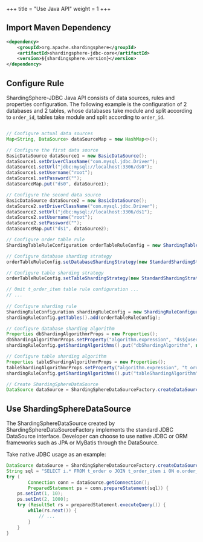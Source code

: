 +++
title = "Use Java API"
weight = 1
+++

## Import Maven Dependency

```xml
<dependency>
    <groupId>org.apache.shardingsphere</groupId>
    <artifactId>shardingsphere-jdbc-core</artifactId>
    <version>${shardingsphere.version}</version>
</dependency>
```

## Configure Rule

ShardingSphere-JDBC Java API consists of data sources, rules and properties configuration.
The following example is the configuration of 2 databases and 2 tables, 
whose databases take module and split according to `order_id`, tables take module and split according to `order_id`.

```java

// Configure actual data sources
Map<String, DataSource> dataSourceMap = new HashMap<>();

// Configure the first data source
BasicDataSource dataSource1 = new BasicDataSource();
dataSource1.setDriverClassName("com.mysql.jdbc.Driver");
dataSource1.setUrl("jdbc:mysql://localhost:3306/ds0");
dataSource1.setUsername("root");
dataSource1.setPassword("");
dataSourceMap.put("ds0", dataSource1);

// Configure the second data source
BasicDataSource dataSource2 = new BasicDataSource();
dataSource2.setDriverClassName("com.mysql.jdbc.Driver");
dataSource2.setUrl("jdbc:mysql://localhost:3306/ds1");
dataSource2.setUsername("root");
dataSource2.setPassword("");
dataSourceMap.put("ds1", dataSource2);

// Configure order table rule
ShardingTableRuleConfiguration orderTableRuleConfig = new ShardingTableRuleConfiguration("t_order", "ds${0..1}.t_order${0..1}");

// Configure database sharding strategy
orderTableRuleConfig.setDatabaseShardingStrategy(new StandardShardingStrategyConfiguration("user_id", "dbShardingAlgorithm"));

// Configure table sharding strategy
orderTableRuleConfig.setTableShardingStrategy(new StandardShardingStrategyConfiguration("order_id", "tableShardingAlgorithm"));

// Omit t_order_item table rule configuration ...
// ...
    
// Configure sharding rule
ShardingRuleConfiguration shardingRuleConfig = new ShardingRuleConfiguration();
shardingRuleConfig.getTables().add(orderTableRuleConfig);

// Configure database sharding algorithm
Properties dbShardingAlgorithmrProps = new Properties();
dbShardingAlgorithmrProps.setProperty("algorithm.expression", "ds${user_id % 2}");
shardingRuleConfig.getShardingAlgorithms().put("dbShardingAlgorithm", new ShardingSphereAlgorithmConfiguration("INLINE", dbShardingAlgorithmrProps));

// Configure table sharding algorithm
Properties tableShardingAlgorithmrProps = new Properties();
tableShardingAlgorithmrProps.setProperty("algorithm.expression", "t_order${order_id % 2}");
shardingRuleConfig.getShardingAlgorithms().put("tableShardingAlgorithm", new ShardingSphereAlgorithmConfiguration("INLINE", tableShardingAlgorithmrProps));

// Create ShardingSphereDataSource
DataSource dataSource = ShardingSphereDataSourceFactory.createDataSource(dataSourceMap, Collections.singleton((shardingRuleConfig), new Properties());
```

## Use ShardingSphereDataSource

The ShardingSphereDataSource created by ShardingSphereDataSourceFactory implements the standard JDBC DataSource interface.
Developer can choose to use native JDBC or ORM frameworks such as JPA or MyBatis through the DataSource.

Take native JDBC usage as an example:

```java
DataSource dataSource = ShardingSphereDataSourceFactory.createDataSource(dataSourceMap, Collections.singleton((shardingRuleConfig), new Properties());
String sql = "SELECT i.* FROM t_order o JOIN t_order_item i ON o.order_id=i.order_id WHERE o.user_id=? AND o.order_id=?";
try (
        Connection conn = dataSource.getConnection();
        PreparedStatement ps = conn.prepareStatement(sql)) {
    ps.setInt(1, 10);
    ps.setInt(2, 1000);
    try (ResultSet rs = preparedStatement.executeQuery()) {
        while(rs.next()) {
            // ...
        }
    }
}
```
